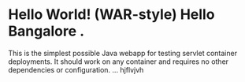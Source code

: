 Hello World! (WAR-style)
Hello Bangalore .
============

This is the simplest possible Java webapp for testing servlet container deployments.  It should work on any container and requires no other dependencies or configuration.
...
hjflvjvh
